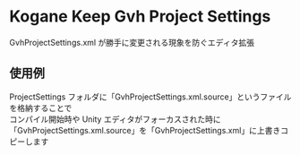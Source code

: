 # Kogane Keep Gvh Project Settings

GvhProjectSettings.xml が勝手に変更される現象を防ぐエディタ拡張

## 使用例

ProjectSettings フォルダに「GvhProjectSettings.xml.source」というファイルを格納することで  
コンパイル開始時や Unity エディタがフォーカスされた時に  
「GvhProjectSettings.xml.source」を「GvhProjectSettings.xml」に上書きコピーします